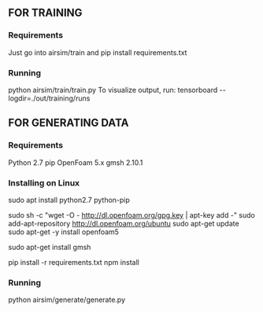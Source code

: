 ## FOR TRAINING
### Requirements
Just go into airsim/train and pip install requirements.txt

### Running
python airsim/train/train.py
To visualize output, run:
tensorboard --logdir=./out/training/runs

## FOR GENERATING DATA
### Requirements
Python 2.7
pip
OpenFoam 5.x
gmsh 2.10.1

### Installing on Linux
sudo apt install python2.7 python-pip

sudo sh -c "wget -O - http://dl.openfoam.org/gpg.key | apt-key add -"
sudo add-apt-repository http://dl.openfoam.org/ubuntu
sudo apt-get update
sudo apt-get -y install openfoam5

sudo apt-get install gmsh

pip install -r requirements.txt
npm install

### Running
python airsim/generate/generate.py
